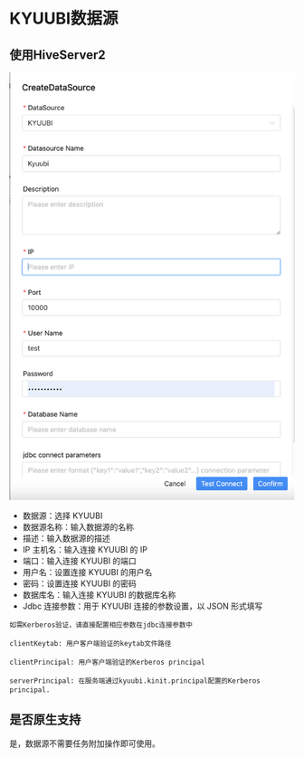 # KYUUBI数据源

## 使用HiveServer2

![kyuubi](../../../../img/new_ui/dev/datasource/kyuubi.png)

- 数据源：选择 KYUUBI
- 数据源名称：输入数据源的名称
- 描述：输入数据源的描述
- IP 主机名：输入连接 KYUUBI 的 IP
- 端口：输入连接 KYUUBI 的端口
- 用户名：设置连接 KYUUBI 的用户名
- 密码：设置连接 KYUUBI 的密码
- 数据库名：输入连接 KYUUBI 的数据库名称
- Jdbc 连接参数：用于 KYUUBI 连接的参数设置，以 JSON 形式填写

```Kerberos 验证
如需Kerberos验证，请直接配置相应参数在jdbc连接参数中

clientKeytab: 用户客户端验证的keytab文件路径

clientPrincipal: 用户客户端验证的Kerberos principal

serverPrincipal: 在服务端通过kyuubi.kinit.principal配置的Kerberos principal.
```

## 是否原生支持

是，数据源不需要任务附加操作即可使用。
